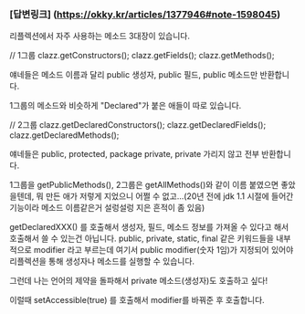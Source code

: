 ### [답변링크] (https://okky.kr/articles/1377946#note-1598045)

리플렉션에서 자주 사용하는 메소드 3대장이 있습니다.

// 1그룹
clazz.getConstructors();
clazz.getFields();
clazz.getMethods();

얘네들은 메소드 이름과 달리 public 생성자, public 필드, public 메소드만 반환합니다.

1그룹의 메소드와 비슷하게 "Declared"가 붙은 애들이 따로 있습니다.

// 2그룹
clazz.getDeclaredConstructors();
clazz.getDeclaredFields();
clazz.getDeclaredMethods();

얘네들은 public, protected, package private, private 가리지 않고 전부 반환합니다.

1그룹을 getPublicMethods(), 2그룹은 getAllMethods()와 같이 이름 붙였으면 좋았을텐데, 뭐 만든 애가 저렇게 지었으니 어쩔 수 없고...(20년 전에 jdk 1.1 시절에 들어간 기능이라 메소드 이름같은거 설렁설렁 지은 흔적이 좀 있음)

getDeclaredXXX() 를 호출해서 생성자, 필드, 메소드 정보를 가져올 수 있다고 해서 호출해서 쓸 수 있는건 아닙니다. public, private, static, final 같은 키워드들을 내부적으로 modifier 라고 부르는데 여기서 public modifier(숫자 1임)가 지정되어 있어야 리플렉션을 통해 생성자나 메소드를 실행할 수 있습니다.

그런데 나는 언어의 제약을 돌파해서 private 메소드(생성자)도 호출하고 싶다!

이럴때 setAccessible(true) 를 호출해서 modifier를 바꿔준 후 호출합니다.
